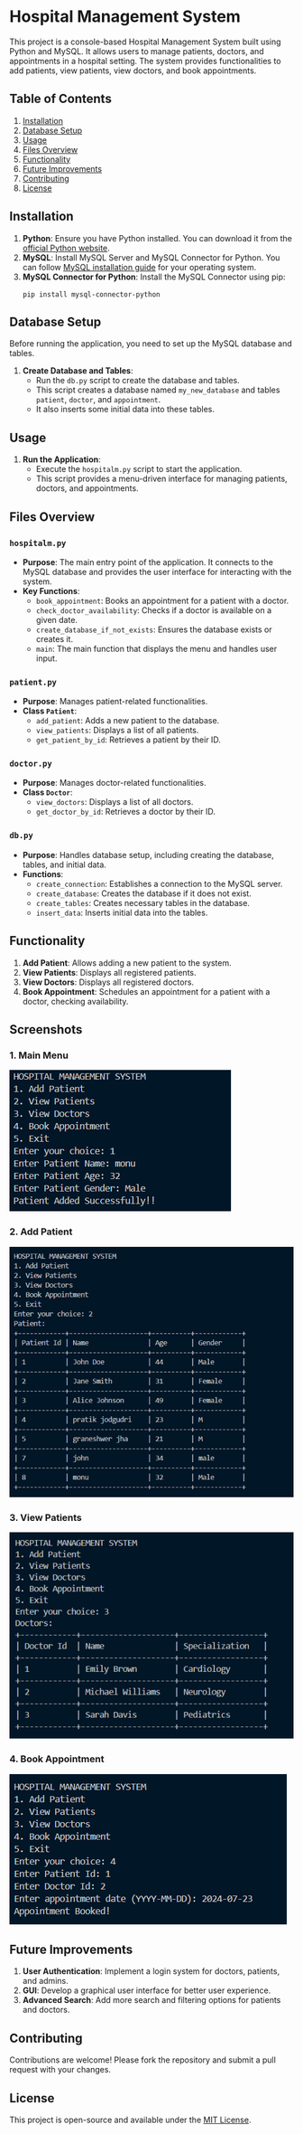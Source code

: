 
# Hospital Management System

This project is a console-based Hospital Management System built using Python and MySQL. It allows users to manage patients, doctors, and appointments in a hospital setting. The system provides functionalities to add patients, view patients, view doctors, and book appointments. 

## Table of Contents
1. [Installation](#installation)
2. [Database Setup](#database-setup)
3. [Usage](#usage)
4. [Files Overview](#files-overview)
5. [Functionality](#functionality)
6. [Future Improvements](#future-improvements)
7. [Contributing](#contributing)
8. [License](#license)

## Installation

1. **Python**: Ensure you have Python installed. You can download it from the [official Python website](https://www.python.org/downloads/).
2. **MySQL**: Install MySQL Server and MySQL Connector for Python. You can follow [MySQL installation guide](https://dev.mysql.com/doc/mysql-installation-excerpt/5.7/en/) for your operating system.
3. **MySQL Connector for Python**: Install the MySQL Connector using pip:
   ```
   pip install mysql-connector-python
   ```

## Database Setup

Before running the application, you need to set up the MySQL database and tables.

1. **Create Database and Tables**:
   - Run the `db.py` script to create the database and tables.
   - This script creates a database named `my_new_database` and tables `patient`, `doctor`, and `appointment`.
   - It also inserts some initial data into these tables.

## Usage

1. **Run the Application**:
   - Execute the `hospitalm.py` script to start the application.
   - This script provides a menu-driven interface for managing patients, doctors, and appointments.

## Files Overview

### `hospitalm.py`

- **Purpose**: The main entry point of the application. It connects to the MySQL database and provides the user interface for interacting with the system.
- **Key Functions**:
  - `book_appointment`: Books an appointment for a patient with a doctor.
  - `check_doctor_availability`: Checks if a doctor is available on a given date.
  - `create_database_if_not_exists`: Ensures the database exists or creates it.
  - `main`: The main function that displays the menu and handles user input.

### `patient.py`

- **Purpose**: Manages patient-related functionalities.
- **Class `Patient`**:
  - `add_patient`: Adds a new patient to the database.
  - `view_patients`: Displays a list of all patients.
  - `get_patient_by_id`: Retrieves a patient by their ID.

### `doctor.py`

- **Purpose**: Manages doctor-related functionalities.
- **Class `Doctor`**:
  - `view_doctors`: Displays a list of all doctors.
  - `get_doctor_by_id`: Retrieves a doctor by their ID.

### `db.py`

- **Purpose**: Handles database setup, including creating the database, tables, and initial data.
- **Functions**:
  - `create_connection`: Establishes a connection to the MySQL server.
  - `create_database`: Creates the database if it does not exist.
  - `create_tables`: Creates necessary tables in the database.
  - `insert_data`: Inserts initial data into the tables.

## Functionality

1. **Add Patient**: Allows adding a new patient to the system.
2. **View Patients**: Displays all registered patients.
3. **View Doctors**: Displays all registered doctors.
4. **Book Appointment**: Schedules an appointment for a patient with a doctor, checking availability.

## Screenshots

### 1. Main Menu
![Main Menu](output_images/sc1.png)

### 2. Add Patient
![Add Patient](output_images/sc2.png)

### 3. View Patients
![View Patients](output_images/sc3.png)

### 4. Book Appointment
![Book Appointment](output_images/sc4.png)

## Future Improvements

1. **User Authentication**: Implement a login system for doctors, patients, and admins.
2. **GUI**: Develop a graphical user interface for better user experience.
3. **Advanced Search**: Add more search and filtering options for patients and doctors.

## Contributing

Contributions are welcome! Please fork the repository and submit a pull request with your changes.

## License

This project is open-source and available under the [MIT License](LICENSE).
